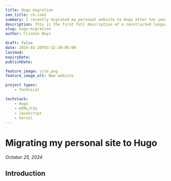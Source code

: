 ```yaml
---
title: Hugo migration
seo_title: cb.com2
summary: I recently migrated my personal website to Hugo after ten years of blogging with Jekyll. 
description: This is the first full description of a constructed language I have created. It's a hobby I have dabbled in for over twenty years. 
slug: hugo-migration
author: Clinton Boys

draft: false
date: 2019-02-20T03:52:30-05:00
lastmod: 
expiryDate: 
publishDate: 

feature_image: site.png
feature_image_alt: New website

project types: 
    - Technical

techstack:
    - Hugo
    - HTML/CSS
    - JavaScript
    - Vercel
---
```


# Migrating my personal site to Hugo

*October 25, 2024*

## Introduction
